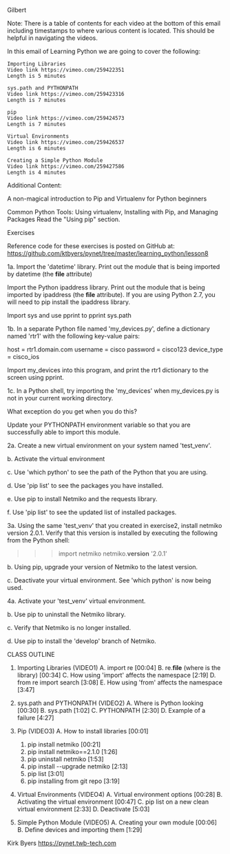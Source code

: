 Gilbert

Note: There is a table of contents for each video at the bottom of this email including timestamps to where various content is located. This should be helpful in navigating the videos.


﻿In this email of Learning Python we are going to cover the following:
 

    Importing Libraries
    Video link https://vimeo.com/259422351
    Length is 5 minutes
     
    sys.path and PYTHONPATH
    Video link https://vimeo.com/259423316
    Length is 7 minutes
     
    pip
    Video link https://vimeo.com/259424573
    Length is 7 minutes
     
    Virtual Environments
    Video link https://vimeo.com/259426537
    Length is 6 minutes
     
    Creating a Simple Python Module
    Video link https://vimeo.com/259427586
    Length is 4 minutes





Additional Content:

A non-magical introduction to Pip and Virtualenv for Python beginners​

Common Python Tools: Using virtualenv, Installing with Pip, and Managing Packages​
Read the "Using pip" section.

 



Exercises

Reference code for these exercises is posted on GitHub at:
https://github.com/ktbyers/pynet/tree/master/learning_python/lesson8



1a. Import the 'datetime' library. Print out the module that is being imported by datetime (the __file__ attribute)

Import the Python ipaddress library. Print out the module that is being imported by ipaddress (the __file__ attribute). If you are using Python 2.7, you will need to pip install the ipaddress library.

Import sys and use pprint to pprint sys.path


1b. In a separate Python file named 'my_devices.py', define a dictionary named 'rtr1' with the following key-value pairs:

host = rtr1.domain.com
username = cisco
password = cisco123
device_type = cisco_ios


Import my_devices into this program, and print the rtr1 dictionary to the screen using pprint.


1c. In a Python shell, try importing the 'my_devices' when my_devices.py is not in your current working directory.

What exception do you get when you do this?

Update your PYTHONPATH environment variable so that you are successfully able to import this module.


2a. Create a new virtual environment on your system named 'test_venv'.

b. Activate the virtual environment

c. Use 'which python' to see the path of the Python that you are using.

d. Use 'pip list' to see the packages you have installed.

e. Use pip to install Netmiko and the requests library.

f. Use 'pip list' to see the updated list of installed packages.


3a. Using the same 'test_venv' that you created in exercise2, install netmiko version 2.0.1. Verify that this version is installed by executing the following from the Python shell:

>>> import netmiko
>>> netmiko.__version__
'2.0.1'


b. Using pip, upgrade your version of Netmiko to the latest version.

c. Deactivate your virtual environment. See 'which python' is now being used.


4a. Activate your 'test_venv' virtual environment.

b. Use pip to uninstall the Netmiko library.

c. Verify that Netmiko is no longer installed.

d. Use pip to install the 'develop' branch of Netmiko.





CLASS OUTLINE

1. Importing Libraries (VIDEO1)
   A. import re   [00:04]
   B. re.__file__   (where is the library)   [00:34]
   C. How using 'import' affects the namespace   [2:19]
   D. from re import search   [3:08]
   E. How using 'from' affects the namespace   [3:47]

2. sys.path and PYTHONPATH (VIDEO2)
   A. Where is Python looking   [00:30]
   B. sys.path   [1:02]
   C. PYTHONPATH   [2:30]
   D. Example of a failure   [4:27]

3. Pip (VIDEO3)
   A. How to install libraries   [00:01]
      1. pip install netmiko   [00:21]
      2. pip install netmiko==2.1.0   [1:26]
      3. pip uninstall netmiko   [1:53]
      4. pip install --upgrade netmiko   [2:13]
      5. pip list   [3:01]
      6. pip installing from git repo   [3:19]

4. Virtual Environments (VIDEO4)
   A. Virtual environment options   [00:28]
   B. Activating the virtual environment   [00:47]
   C. pip list on a new clean virtual environment   [2:33]
   D. Deactivate   [5:03]

5. Simple Python Module (VIDEO5)
   A. Creating your own module   [00:06]
   B. Define devices and importing them   [1:29]

   





Kirk Byers
https://pynet.twb-tech.com
